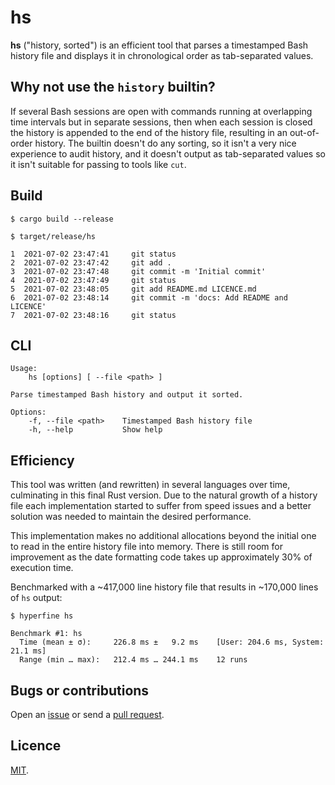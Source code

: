 # hs

**hs** ("history, sorted") is an efficient tool that parses a timestamped Bash history file and displays it in chronological order as tab-separated values.

## Why not use the `history` builtin?

If several Bash sessions are open with commands running at overlapping time intervals but in separate sessions, then when each session is closed the history is appended to the end of the history file, resulting in an out-of-order history. The builtin doesn't do any sorting, so it isn't a very nice experience to audit history, and it doesn't output as tab-separated values so it isn't suitable for passing to tools like `cut`.

## Build

```
$ cargo build --release

$ target/release/hs

1  2021-07-02 23:47:41     git status
2  2021-07-02 23:47:42     git add .
3  2021-07-02 23:47:48     git commit -m 'Initial commit'
4  2021-07-02 23:47:49     git status
5  2021-07-02 23:48:05     git add README.md LICENCE.md
6  2021-07-02 23:48:14     git commit -m 'docs: Add README and LICENCE'
7  2021-07-02 23:48:16     git status
```

## CLI

```
Usage:
    hs [options] [ --file <path> ]

Parse timestamped Bash history and output it sorted.

Options:
    -f, --file <path>    Timestamped Bash history file
    -h, --help           Show help
```

## Efficiency

This tool was written (and rewritten) in several languages over time, culminating in this final Rust version. Due to the natural growth of a history file each implementation started to suffer from speed issues and a better solution was needed to maintain the desired performance.

This implementation makes no additional allocations beyond the initial one to read in the entire history file into memory. There is still room for improvement as the date formatting code takes up approximately 30% of execution time.

Benchmarked with a ~417,000 line history file that results in ~170,000 lines of `hs` output:

```
$ hyperfine hs

Benchmark #1: hs
  Time (mean ± σ):     226.8 ms ±   9.2 ms    [User: 204.6 ms, System: 21.1 ms]
  Range (min … max):   212.4 ms … 244.1 ms    12 runs
```

## Bugs or contributions

Open an [issue](http://github.com/crdx/hs/issues) or send a [pull request](http://github.com/crdx/hs/pulls).

## Licence

[MIT](LICENCE.md).
